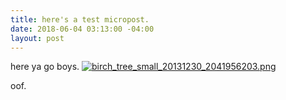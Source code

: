 ```yaml
---
title: here's a test micropost.
date: 2018-06-04 03:13:00 -04:00
layout: post
---
```


here ya go boys. [![birch_tree_small_20131230_2041956203.png](/d/uploads/birch_tree_small_20131230_2041956203.png)](/d/uploads/birch_tree_small_20131230_2041956203.png)

oof.   